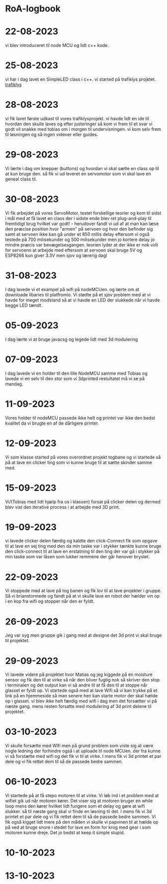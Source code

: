 # RoA-logbook
# 22-08-2023
vi blev introduceret til node MCU og lidt c++ kode.

# 25-08-2023
vi har i dag lavet en SimpleLED class i c++.
vi started på trafiklys projktet. [trafiklys]([url](https://github.com/thejamiegc/RoA-logbook/tree/main/TrafficLight_Project))

# 28-08-2023 
vi fik lavet første udkast til vores trafiklysprojekt. vi havde lidt en ide til hvordan den skulle laves og efter justeringer så kom vi frem til et svar vi godt vil snakke med tobias om i morgen til undervisningen. vi kom selv frem til løsningen og så ingen videoer eller guides. 

# 29-08-2023
Vi lærte i dag om knepper (buttons) og hvordan vi skal sætte en class op til at kun bruge den. så fik vi ud leveret en servomotor som vi skal lave en geneal class til.

# 30-08-2023
Vi fik arbejdet på vores ServoMotor, testet forskellige teorier og kom til sidst i mål med at få lavet en class der i sidste ende blev ret plug-and-play til fremtidigt brug hvilket var godt! - herudover fandt vi ud af at man kan læse den præcise position hvor "armen" på servoen og hvor den befinder sig samt at servoen ikke kan gå under et 850 millis delay eftersom vi også testede på 700 milisekunder og 500 milisekunder men jo kortere delay jo mindre præcis var bevægelsesgangen. teorien lyder at der ikke er nok volt for servoenn at arbejde med eftersom at servoen skal bruge 5V og ESP8266 kun giver 3.3V men sjov og lærerig dag!

# 31-08-2023
I dag lavede vi et exampel på wifi på nodeMCUen. og lærte om at downloade libaries til platfromio. Vi stødte på et sjov problem med at vi havde for meget modstand så at vi havde en LED der slukkede når vi havde begge LED tændt. 

# 05-09-2023
I dag lærte vi at bruge javacsg og legede lidt med 3d modulering

# 07-09-2023
I dag lavede vi en holder til den lille NodeMCU samme med Tobias og lavede vi en selv til den stor som vi 3dprinted restultatet må vi se på mandag.

# 11-09-2023
Vores holder til nodeMCU passede ikke helt og printet var ikke den bedst kvalitet da vi brugte en af de dårligere printer. 

# 12-09-2023
Vi som klasse started på vores overordnet projekt togbane og vi startede så på at lave en clicker ting som vi kunne bruge til at sætte skinder samme med.

# 15-09-2023
Vi/(Tobias med lidt hjælp fra os i klassen) forsat på clicker delen og dermed blev vist den iterative process i at arbejde med 3D print.

# 19-09-2023
vi lavede clicker delen færdig og kaldte den click-Connect fik som opgave til at lave en sej ting med den da min taske var i stykker tænkte kunne bruge den click-connect til at lave en erstatning til den ting der var gå i stykker på min taske som var låsen som lukker remmene der går henover brystet. 

# 22-09-2023
Vi stoppede med at lave på tog banen og fik lov til at lave projekter i gruppe. Så vi brianstormede og fandt på at vi skulle lave en robot der hælder vin op i en kop fra wifi og stopper når den er fyldt.

# 26-09-2023
Jeg var syg men gruppe gik i gang med at designe det 3d print vi skal bruge til projektet.

# 29-09-2023
Vi lavede videre på projektet hvor Matias og jeg kiggede på en moisture sensor og fik den til at virke så når den bliver fugtig nok så skriver den stop i terminalen og det output kan vi så andre til at få den til at stoppe når glasset er fyldt op. Vi startede også med at lave Wifi så vi kan trykke på et link på en hjemmeside så man senere hen kan starte motor der skal hælde op i glasset. vi blev ikke helt færdig med wifi i dag men det forsætter vi på næste gang. mens resten forsatte med modulering af 3d print delene til projektet. 

# 03-10-2023
Vi skulle forsætte med Wifi men på grund problem som viste sig at være nogle ledning der forhindre også i at uploade til node MCUen. der fra kunne vi så forstætte med wifi og det fik vi til at virke. I mens fik vi 3d printet et par dele og vi fik rettet dem til så de passede bedre sammen.

# 06-10-2023
Vi startede på at få stepo motoren til at virke. Vi løb ind i et problem med at wifiet gik ud når motoren kører. Det viser sig at motoren bruger en while loop mens den kører hvilket lidt fungere som et delay og gøre at wifi slukker. så til næste gang skal vi finde en løsning til det. 
I mens fik vi 3d printet et par dele og vi fik rettet dem til så de passede bedre sammen. Vi fik også kigget lidt mere på den måden vi skulle vi papvinen til at hælde op på ved at bruge snore i stedet for lave en form for krog med gear i som motoren kunne dreje. Det jo bedst at keep it simple stupid.  

# 10-10-2023

# 13-10-2023

